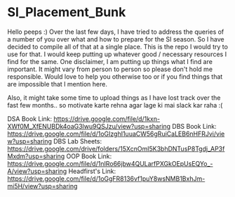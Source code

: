 # SI_Placement_Bunk
Hello peeps :)
Over the last few days, I have tried to address the queries of a number of you over what and how to prepare for the SI season. So I have decided to compile all of that at a single place. This is the repo I would try to use for that. I would keep putting up whatever good / necessary resources I find for the same.
One disclaimer, I am putting up things what I find are important. It might vary from person to person so please don't hold me responsible. Would love to help you otherwise too or if you find things that are impossible that I mention here.

Also, it might take some time to upload things as I have lost track over the fast few months.. so motivate karte rehna agar lage ki mai slack kar raha :(


DSA Book Link: https://drive.google.com/file/d/1kxn-XWf0M_XfENUBDk4oaG3lwu9QSJzu/view?usp=sharing
DBS Book Link: https://drive.google.com/file/d/1oGIzghI1uuaCW56gRuiCaLEB6nHFRJvi/view?usp=sharing
DBS Lab Sheets: https://drive.google.com/drive/folders/15XcnOmI5K3bhDNTusP8Tgdj_AP3fMxdm?usp=sharing
OOP Book Link: https://drive.google.com/file/d/1nIRo66jbw4QULarfPXGkOEpUsEQYo_-A/view?usp=sharing
Headfirst's Link: https://drive.google.com/file/d/1oGgFR8136vf1puY8wsNMB1BxhJm-mi5H/view?usp=sharing
